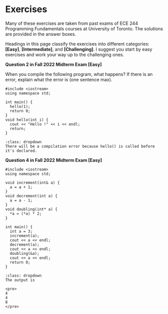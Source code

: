 # Exercises

Many of these exercises are taken from past exams of ECE 244 Programming Fundamentals courses at University of Toronto. The solutions are provided in the answer boxes.

Headings in this page classify the exercises into different categories: **[Easy]**, **[Intermediate]**, and **[Challenging]**. I suggest you start by easy exercises and work your way up to the challenging ones.

**Question 2 in Fall 2022 Midterm Exam [Easy]**

When you compile the following program, what happens? If there is an error, explain what the error is (one sentence max).

```{code-block} cpp 
#include <iostream>
using namespace std;

int main() {
  hello(1);
  return 0;
}
void hello(int i) {
  cout << "Hello !" << i << endl;
  return;
}
```

```{admonition} Answer
:class: dropdown
There will be a compilation error because hello() is called before it's declared.
```

**Question 4 in Fall 2022 Midterm Exam [Easy]**


```{code-block} cpp
#include <iostream>
using namespace std;

void increment(int& a) {
  a = a + 1;
}
void decrement(int a) {
  a = a - 1;
}
void doubling(int* a) {
  *a = (*a) * 2;
}

int main() {
  int a = 3;
  increment(a);
  cout << a << endl;
  decrement(a);
  cout << a << endl;
  doubling(&a);
  cout << a << endl;
  return 0;
}
```



```{admonition} Answer
:class: dropdown
The output is

<pre>
4
4
8
</pre>
```